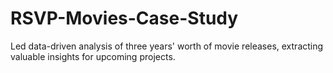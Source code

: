# RSVP-Movies-Case-Study
 Led data-driven analysis of three years' worth of movie releases, extracting valuable insights for upcoming projects.
